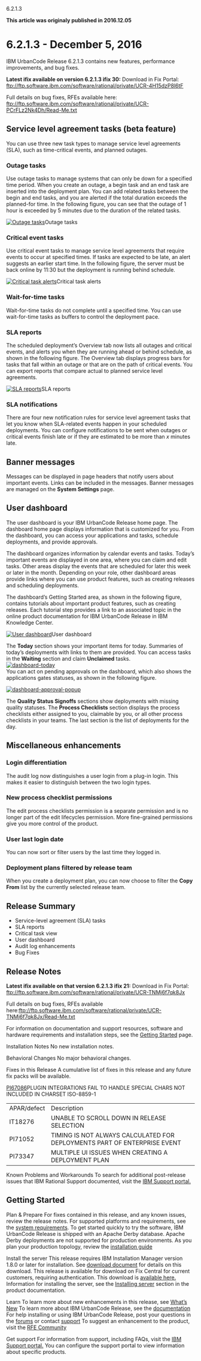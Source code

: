





6.2.1.3

**This article was originaly published in 2016.12.05**


6.2.1.3 - December 5, 2016
==========================




IBM UrbanCode Release 6.2.1.3 contains new features, performance improvements, and bug fixes.



**Latest ifix available on version 6.2.1.3 ifix 30:**
Download in Fix Portal: <ftp://ftp.software.ibm.com/software/rational/private/UCR-4H15dzP8l6tF>

Full details on bug fixes, RFEs available here: <ftp://ftp.software.ibm.com/software/rational/private/UCR-PCrFLz2Nk4Dh/Read-Me.txt>


Service level agreement tasks (beta feature)
--------------------------------------------


You can use three new task types to manage service level agreements (SLA), such as time-critical events, and planned outages.


### Outage tasks


Use outage tasks to manage systems that can only be down for a specified time period. When you create an outage, a begin task and an end task are inserted into the deployment plan. You can add related tasks between the begin and end tasks, and you are alerted if the total duration exceeds the planned-for time. In the following figure, you can see that the outage of 1 hour is exceeded by 5 minutes due to the duration of the related tasks.


[![Outage tasks](outage-tasks.png)](outage-tasks.png)Outage tasks


### Critical event tasks


Use critical event tasks to manage service level agreements that require events to occur at specified times. If tasks are expected to be late, an alert suggests an earlier start time. In the following figure, the server must be back online by 11:30 but the deployment is running behind schedule.


[![Critical task alerts](critical-task.png)](critical-task.png)Critical task alerts


### Wait-for-time tasks


Wait-for-time tasks do not complete until a specified time. You can use wait-for-time tasks as buffers to control the deployment pace. 


### SLA reports


The scheduled deployment’s Overview tab now lists all outages and critical events, and alerts you when they are running ahead or behind schedule, as shown in the following figure. The Overview tab displays progress bars for tasks that fall within an outage or that are on the path of critical events. You can export reports that compare actual to planned service level agreements.


[![SLA reports](sla-reports.png)](sla-reports.png)SLA reports


### SLA notifications


There are four new notification rules for service level agreement tasks that let you know when SLA-related events happen in your scheduled deployments. You can configure notifications to be sent when outages or critical events finish late or if they are estimated to be more than *x* minutes late.


Banner messages
---------------


Messages can be displayed in page headers that notify users about important events. Links can be included in the messages. Banner messages are managed on the **System Settings** page.


User dashboard
--------------


The user dashboard is your IBM UrbanCode Release home page. The dashboard home page displays information that is customized for you. From the dashboard, you can access your applications and tasks, schedule deployments, and provide approvals.


The dashboard organizes information by calendar events and tasks. Today’s important events are displayed in one area, where you can claim and edit tasks. Other areas display the events that are scheduled for later this week or later in the month. Depending on your role, other dashboard areas provide links where you can use product features, such as creating releases and scheduling deployments.


The dashboard’s Getting Started area, as shown in the following figure, contains tutorials about important product features, such as creating releases. Each tutorial step provides a link to an associated topic in the online product documentation for IBM UrbanCode Release in IBM Knowledge Center.


[![User dashboard](dashboard-getting-started.jpg)](dashboard-getting-started.jpg)User dashboard


The **Today** section shows your important items for today. Summaries of today’s deployments with links to them are provided. You can access tasks in the **Waiting** section and claim **Unclaimed** tasks.   
[![dashboard-today](dashboard-today.jpg)](dashboard-today.jpg)  
You can act on pending approvals on the dashboard, which also shows the applications gates statuses, as shown in the following figure.


[![dashboard-approval-popup](dashboard-approval-popup.png)](dashboard-approval-popup.png)


The **Quality Status Signoffs** sections show deployments with missing quality statuses. The **Process Checklists** section displays the process checklists either assigned to you, claimable by you, or all other process checklists in your teams. The last section is the list of deployments for the day.


Miscellaneous enhancements
--------------------------


### Login differentiation


The audit log now distinguishes a user login from a plug-in login. This makes it easier to distinguish between the two login types. 


### New process checklist permissions


The edit process checklists permission is a separate permission and is no longer part of the edit lifecycles permission. More fine-grained permissions give you more control of the product.


### User last login date


You can now sort or filter users by the last time they logged in. 


### Deployment plans filtered by release team


When you create a deployment plan, you can now choose to filter the **Copy From** list by the currently selected release team. 

Release Summary
---------------

  
* Service-level agreement (SLA) tasks
* SLA reports
* Critical task view
* User dashboard
* Audit log enhancements
* Bug Fixes

Release Notes
-------------

  

**Latest ifix available on that version 6.2.1.3 ifix 21:**
Download in Fix Portal: <ftp://ftp.software.ibm.com/software/rational/private/UCR-TNMj6f7qk8Jx>

Full details on bug fixes, RFEs available here:<ftp://ftp.software.ibm.com/software/rational/private/UCR-TNMj6f7qk8Jx/Read-Me.txt>



For information on documentation and support resources, software and hardware requirements and installation steps, see the [Getting Started](http://developer.ibm.com/urbancode/products/urbancode-release/whats-new/getting-started/) page.


Installation Notes
No new installation notes.



Behavioral Changes
No major behavioral changes.


Fixes in this Release
A cumulative list of fixes in this release and any future fix packs will be available.

[PI67086](http://www.ibm.com/support/docview.wss?uid=swg1PI67086)PLUGIN INTEGRATIONS FAIL TO HANDLE SPECIAL CHARS NOT INCLUDED IN CHARSET ISO-8859-1




|  |  |
| --- | --- |
| APAR/defect | Description |
| IT18276 | UNABLE TO SCROLL DOWN IN RELEASE SELECTION |
| PI71052 | TIMING IS NOT ALWAYS CALCULATED FOR DEPLOYMENTS PART OF ENTERPRISE EVENT |
| PI73347 | MULTIPLE UI ISSUES WHEN CREATING A DEPLOYMENT PLAN |





Known Problems and Workarounds
To search for additional post-release issues that IBM Rational Support documented, visit the [IBM Support portal.](https://www-947.ibm.com/support/entry/myportal/support?brandind=Rational)



Getting Started
---------------

  

Plan & Prepare
For fixes contained in this release, and any known issues, review the release notes. For supported platforms and requirements, see the [system requirements](http://www-03.ibm.com/software/products/en/ucrel#tab_othertab1). To get started quickly to try the software, IBM UrbanCode Release is shipped with an Apache Derby database. Apache Derby deployments are not supported for production environments. As you plan your production topology, review the [installation guide](http://www-01.ibm.com/support/knowledgecenter/SS4GCC_6.2.1/com.ibm.urelease.doc/topics/install_ov.html)




Install the server
This release requires IBM Installation Manager version 1.8.0 or later for installation. See [download document](http://www-01.ibm.com/support/docview.wss?uid=swg24036814) for details on this download. This release is available for download on Fix Central for current customers, requiring authentication. This download is [available here.](http://www-933.ibm.com/support/fixcentral/swg/downloadFixes?parent=ibm%7ERational&product=ibm/Rational/UrbanCode+Release&release=All&platform=All&function=fixId&fixids=6.2.1.3-UrbanCode-Release&includeRequisites=1&includeSupersedes=0&downloadMethod=http) Information for installing the server, see the [Installing server](http://www-01.ibm.com/support/knowledgecenter/SS4GCC_6.2.1/com.ibm.urelease.doc/topics/install_ov.html) section in the product documentation.



Learn
To learn more about new enhancements in this release, see [What’s New](../) To learn more about IBM UrbanCode Release, see the [documentation](http://www-01.ibm.com/support/knowledgecenter/SS4GCC_6.2.1/com.ibm.urelease.doc/ucr_version_welcome.html) For help installing or using IBM UrbanCode Release, post your questions in the [forums](https://developer.ibm.com/answers?community=urbancode) or contact [support](http://www-947.ibm.com/support/entry/portal/support?brandind=Rational) To suggest an enhancement to the product, visit the [RFE Community](http://www.ibm.com/developerworks/rfe/execute?use_case=submitRfe)




Get support
For information from support, including FAQs, visit the [IBM Support portal.](http://www-947.ibm.com/support/entry/portal/support?brandind=Rational) You can configure the support portal to view information about specific products.






